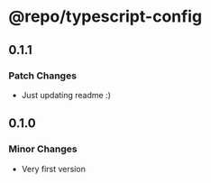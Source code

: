 # @repo/typescript-config

## 0.1.1

### Patch Changes

- Just updating readme :)

## 0.1.0

### Minor Changes

- Very first version
